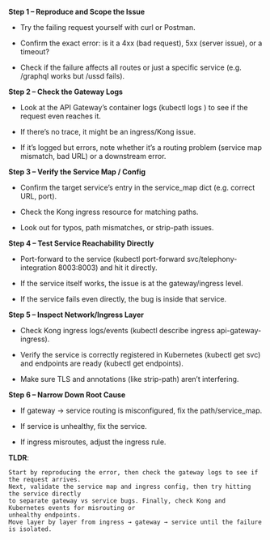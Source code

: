 **Step 1 – Reproduce and Scope the Issue**

- Try the failing request yourself with curl or Postman.

- Confirm the exact error: is it a 4xx (bad request), 5xx (server issue), or a timeout?

- Check if the failure affects all routes or just a specific service (e.g. /graphql works but /ussd fails).

**Step 2 – Check the Gateway Logs**

- Look at the API Gateway’s container logs (kubectl logs <pod>) to see if the request even reaches it.

- If there’s no trace, it might be an ingress/Kong issue.

- If it’s logged but errors, note whether it’s a routing problem (service map mismatch, bad URL) or a downstream error.

**Step 3 – Verify the Service Map / Config**

- Confirm the target service’s entry in the service_map dict (e.g. correct URL, port).

- Check the Kong ingress resource for matching paths.

- Look out for typos, path mismatches, or strip-path issues.

**Step 4 – Test Service Reachability Directly**

- Port-forward to the service (kubectl port-forward svc/telephony-integration 8003:8003) and hit it directly.

- If the service itself works, the issue is at the gateway/ingress level.

- If the service fails even directly, the bug is inside that service.

**Step 5 – Inspect Network/Ingress Layer**

- Check Kong ingress logs/events (kubectl describe ingress api-gateway-ingress).

- Verify the service is correctly registered in Kubernetes (kubectl get svc) and endpoints are ready (kubectl get endpoints).

- Make sure TLS and annotations (like strip-path) aren’t interfering.

**Step 6 – Narrow Down Root Cause**

- If gateway → service routing is misconfigured, fix the path/service_map.

- If service is unhealthy, fix the service.

- If ingress misroutes, adjust the ingress rule.

**TLDR**:
```
Start by reproducing the error, then check the gateway logs to see if the request arrives.
Next, validate the service map and ingress config, then try hitting the service directly
to separate gateway vs service bugs. Finally, check Kong and Kubernetes events for misrouting or
unhealthy endpoints.
Move layer by layer from ingress → gateway → service until the failure is isolated.
```
